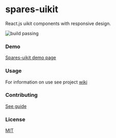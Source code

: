 # spares-uikit

React.js uikit components with responsive design.

![build passing](https://img.shields.io/badge/build-passing-brightgreen.svg)

### Demo

[Spares-uikit demo page](https://korchemkin.github.io/spares-uikit/build/)

### Usage

For information on use see project [wiki](https://github.com/korchemkin/spares-uikit/wiki)

### Contributing

[See guide](https://github.com/korchemkin/spares-uikit/blob/master/CONTRIBUTING.md)

### License

[MIT](https://github.com/korchemkin/spares-uikit/wiki/License)
